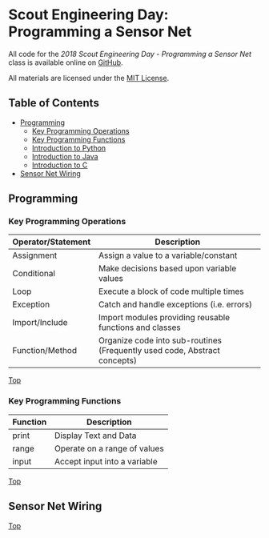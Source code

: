 # Scout Engineering Day: Programming a Sensor Net

All code for the *2018 Scout Engineering Day - Programming a Sensor Net* class is available online on [GitHub](https://github.com/GlennBell/SED).

All materials are licensed under the [MIT License](LICENSE).

## Table of Contents

* [Programming](#programming)
	* [Key Programming Operations](#key-programming-operations)
	* [Key Programming Functions](#key-programming-functions)
	* [Introduction to Python](SED_2018-Python.md)
	* [Introduction to Java](SED_2018-Java.md)
	* [Introduction to C](SED_2018-C.md)
* [Sensor Net Wiring](#sensor-net-wiring)

## Programming

### Key Programming Operations

| Operator/Statement | Description |
| ------------------ | ------------- |
| Assignment | Assign a value to a variable/constant |
| Conditional | Make decisions based upon variable values |
| Loop | Execute a block of code multiple times |
| Exception | Catch and handle exceptions (i.e. errors) |
| Import/Include | Import modules providing reusable functions and classes |
| Function/Method | Organize code into sub-routines (Frequently used code, Abstract concepts) |

[Top](#scout-engineering-day-programming-a-sensor-net)

### Key Programming Functions
| Function | Description |
| ------------------ | ------------- |
| print | Display Text and Data |
| range | Operate on a range of values |
| input | Accept input into a variable |

[Top](#scout-engineering-day-programming-a-sensor-net)

## Sensor Net Wiring

[Top](#scout-engineering-day-programming-a-sensor-net)
